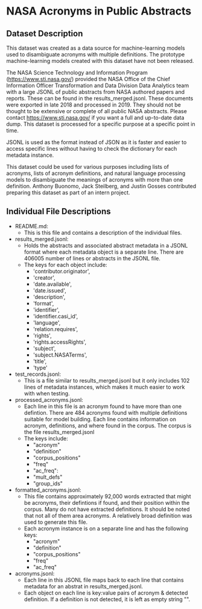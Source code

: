 # NASA Acronyms in Public Abstracts

## Dataset Description

This dataset was created as a data source for machine-learning models used to disambiguate acronyms with multiple definitions. The prototype machine-learning models created with this dataset have not been released.

The NASA Science Technology and Information Program (https://www.sti.nasa.gov/) provided the NASA Office of the Chief Information Officer Transformation and Data Division Data Analytics team with a large JSONL of public abstracts from NASA authored papers and reports. These can be found in the results_merged.jsonl. These documents were exported in late 2018 and processed in 2019. They should not be thought to be extensive or complete of all public NASA abstracts. Please contact https://www.sti.nasa.gov/ if you want a full and up-to-date data dump. This dataset is processed for a specific purpose at a specific point in time.

JSONL is used as the format instead of JSON as it is faster and easier to access specific lines without having to check the dictionary for each metadata instance. 

This dataset could be used for various purposes including lists of acronyms, lists of acronym definitions, and natural language processing models to disambiguate the meanings of acronyms with more than one definition. Anthony Buonomo, Jack Steilberg, and Justin Gosses contributed preparing this dataset as part of an intern project.


## Individual File Descriptions

- README.md:
  - This is this file and contains a description of the individual files. 
- results_merged.jsonl: 
  - Holds the abstracts and associated abstract metadata in a JSONL format where each metadata object is a separate line. There are 406005 number of lines or abstracts in the JSONL file. 
  - The keys for each object include:
    - 'contributor.originator',
    - 'creator',
    - 'date.available',
    - 'date.issued',
    - 'description',
    - 'format',
    - 'identifier',
    - 'identifier.casi_id',
    - 'language',
    - 'relation.requires',
    - 'rights',
    - 'rights.accessRights',
    - 'subject',
    - 'subject.NASATerms',
    - 'title',
    - 'type'
- test_records.jsonl:
  - This is a file similar to results_merged.jsonl but it only includes 102 lines of metadata instances, which makes it much easier to work with when testing. 
- processed_acronyms.jsonl:
  - Each line in this file is an acronym found to have more than one defintion. There are 484 acronyms found with multiple definitions suitable for model building. Each line contains information on acronym, definitions, and where found in the corpus. The corpus is the file results_merged.jsonl
  - The keys include:
    - "acronym"
    - "definition"
    - "corpus_positions"
    - "freq"
    - "ac_freq":
    - "mult_defs"
    - "group_ids"
- formatted_acronyms.jsonl:
  - This file contains approximately 92,000 words extracted that might be acronyms, their defintions if found, and their position within the corpus. Many do not have extracted definitions. It should be noted that not all of them area acronyms. A relatively broad definition was used to generate this file. 
  - Each acronym instance is on a separate line and has the following keys:
    - "acronym"
    - "definition"
    - "corpus_positions"
    - "freq"
    - "ac_freq"
- acronyms.jsonl:
  - Each line in this JSONL file maps back to each line that contains metadata for an abstrat in results_merged.jsonl. 
  - Each object on each line is key:value pairs of acronym & detected definition. If a definition is not detected, it is left as empty string "".
